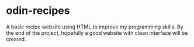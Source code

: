 # odin-recipes

A basic recipe website using HTML to improve my programming skills. By the end of the project, hopefully a good website with clean interface will be created. 